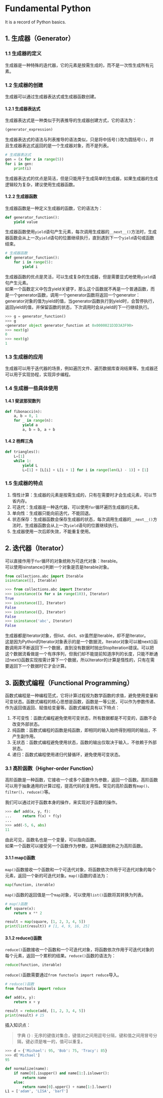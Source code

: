 # Fundamental Python
It is a record of Python basics.
## 1. 生成器（Generator）
### 1.1 生成器的定义
生成器是一种特殊的迭代器，它的元素是按需生成的，而不是一次性生成所有元素。
### 1.2 生成器的创建
生成器可以通过生成器表达式或生成器函数创建。
#### 1.2.1 生成器表达式
生成器表达式是一种类似于列表推导的生成器创建方式，它的语法为：
```python
(generator_expression)
```
生成器表达式的语法与列表推导的语法类似，只是将中括号`[]`改为圆括号`()`，并且生成器表达式返回的是一个生成器对象，而不是列表。
```python
# 生成器表达式
gen = (x for x in range(5))
for i in gen:
    print(i)
```
生成器表达式的优点是简洁，但是只能用于生成简单的生成器，如果生成器的生成逻辑较为复杂，建议使用生成器函数。
#### 1.2.2 生成器函数
生成器函数是一种定义生成器的函数，它的语法为：
```python
def generator_function():
    yield value
```
生成器函数使用`yield`语句产生元素，每次调用生成器的`__next__()`方法时，生成器函数会从上一次`yield`语句的位置继续执行，直到遇到下一个`yield`语句或函数结束。
```python
# 生成器函数
def generator_function():
    for i in range(5):
        yield i
```
        
生成器函数的优点是灵活，可以生成复杂的生成器，但是需要显式地使用`yield`语句产生元素。  
如果一个函数定义中包含yield关键字，那么这个函数就不再是一个普通函数，而是一个generator函数，调用一个generator函数将返回一个generator：  
generator对象的值为yield的值，当generator函数执行到yield时，会暂停执行，返回yield的值，并保留函数的状态，下次调用时会从yield的下一行继续执行。  
```python
>>> g = generator_function()
>>> g
<generator object generator_function at 0x0000021D3D3A3F90>
>>> next(g)
0
>>> next(g)
1
```

### 1.3 生成器的应用
生成器可以用于迭代器的场景，例如遍历文件、遍历数据库查询结果等。生成器还可以用于实现协程，实现异步编程。

### 1.4 生成器一些具体使用
#### 1.4.1 斐波那契数列
```python
def fibonacci(n):
    a, b = 0, 1
    for _ in range(n):
        yield a
        a, b = b, a + b
```
#### 1.4.2 杨辉三角
```python
def triangles():
    L=[1]
    while 1:
        yield L
        L=[1] + [L[i] + L[i + 1] for i in range(len(L) - 1)] + [1]
```

### 1.5 生成器的特点
1. 惰性计算：生成器的元素是按需生成的，只有在需要时才会生成元素，可以节省内存。
2. 可迭代：生成器是一种迭代器，可以使用`for`循环遍历生成器的元素。
3. 单向性：生成器只能向前迭代，不能回退。
4. 状态保存：生成器函数会保存生成器的状态，每次调用生成器的`__next__()`方法时，生成器函数会从上一次`yield`语句的位置继续执行。
5. 生成器使用一次后即失效，不能重复使用。

## 2. 迭代器（Iterator）
可以直接作用于`for`循环的对象统称为可迭代对象：Iterable。  
可以使用isinstance()判断一个对象是否是Iterable对象。
```python
from collections.abc import Iterable
isinstance([], Iterable)
```
```python
>>> from collections.abc import Iterator
>>> isinstance((x for x in range(10)), Iterator)
True
>>> isinstance([], Iterator)
False
>>> isinstance({}, Iterator)
False
>>> isinstance('abc', Iterator)
False
```
生成器都是Iterator对象，但list、dict、str虽然是Iterable，却不是Iterator。  
这是因为Python的Iterator对象表示的是一个数据流，Iterator对象可以被next()函数调用并不断返回下一个数据，直到没有数据时抛出StopIteration错误。可以把这个数据流看做是一个有序序列，但我们却不能提前知道序列的长度，只能不断通过next()函数实现按需计算下一个数据，所以Iterator的计算是惰性的，只有在需要返回下一个数据时它才会计算。  


## 3. 函数式编程（Functional Programming）
函数式编程是一种编程范式，它将计算过程视为数学函数的求值，避免使用变量和可变状态。函数式编程的核心思想是函数，函数是一等公民，可以作为参数传递、作为返回值返回、赋值给变量等。函数式编程具有以下特点：  
1. 不可变性：函数式编程避免使用可变状态，所有数据都是不可变的，函数不会改变外部状态。
2. 纯函数：函数式编程的函数是纯函数，即相同的输入始终得到相同的输出，不产生副作用。
3. 无状态：函数式编程避免使用状态，函数的输出仅取决于输入，不依赖于外部状态。
4. 递归：函数式编程使用递归代替循环，避免使用可变状态。

### 3.1 高阶函数（Higher-order Function）
高阶函数是一种函数，它接收一个或多个函数作为参数，返回一个函数。高阶函数可以用于抽象通用的计算过程，提高代码的复用性。常见的高阶函数有`map()`、`filter()`、`reduce()`等。  

我们可以通过对于函数本身的操作，来实现对于函数的操作。  
```python
>>> def add(x, y, f):
...     return f(x) + f(y)
...
>>> add(-5, 6, abs)
11
```
由此可见，函数名也是一个变量，可以指向函数。     
如果一个函数可以接受另一个函数作为参数，这种函数就称之为高阶函数。  

#### 3.1.1 map()函数
`map()`函数接收一个函数和一个可迭代对象，将函数依次作用于可迭代对象的每个元素，返回一个新的可迭代对象。`map()`函数的语法为：
```python
map(function, iterable)
```
`map()`函数的返回值是一个`map`对象，可以使用`list()`函数将其转换为列表。
```python
# map()函数
def square(x):
    return x ** 2

result = map(square, [1, 2, 3, 4, 5])
print(list(result)) # [1, 4, 9, 16, 25]
```

#### 3.1.2 reduce()函数
`reduce()`函数接收一个函数和一个可迭代对象，将函数依次作用于可迭代对象的每个元素，返回一个累积的结果。`reduce()`函数的语法为：
```python
reduce(function, iterable)
```
`reduce()`函数需要通过`from functools import reduce`导入。
```python
# reduce()函数
from functools import reduce

def add(x, y):
    return x + y

result = reduce(add, [1, 2, 3, 4, 5])
print(result) # 15
```

插入知识点：
> 字典 {} : 无序的键值对集合，键值对之间用逗号分隔，键和值之间用冒号分隔，键必须是唯一的，值可以重复。
```python
>>> d = {'Michael': 95, 'Bob': 75, 'Tracy': 85}
>>> d['Michael']
95
```
 
```python
def normalize(name):
    if name[0].isupper() and name[1:].islower():
        return name
    else:
        return name[0].upper() + name[1:].lower()
L1 = ['adam', 'LISA', 'barT']




